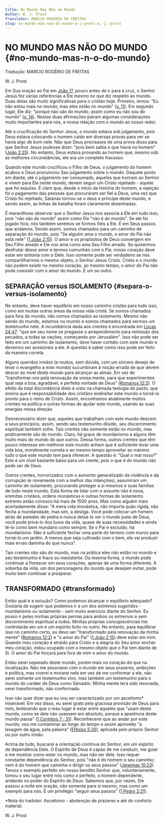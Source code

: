 ```yaml
---
title: No Mundo Mas Não do Mundo
Author: W. J. Prost
Translator: MARCIO ROGÉRIO DE FREITAS
slug: no-mundo-mas-nao-do-mundo-w-j-prost-w.-j.-prost
---
```


# NO MUNDO MAS NÃO DO MUNDO {#no-mundo-mas-n-o-do-mundo}

Tradução: MARCIO ROGÉRIO DE FREITAS

W. J. Prost

Em Sua oração ao Pai em [João 17](http://mysword.info/b?r=Joh_17), pouco antes de ir para a cruz, o Senhor Jesus fez várias referências a Ele mesmo no que diz respeito ao mundo. Duas delas são muito significativas para o cristão hoje. Primeiro, lemos: &quot;Eu não estou mais no mundo; mas eles estão no mundo&quot; ([v. 11](http://mysword.info/b?r=Joh_17:11)). Em segundo lugar, Ele diz: &quot;porque não são do mundo, assim como eu não sou do mundo&quot; ([v. 14](http://mysword.info/b?r=Joh_17:14)). Nestas duas afirmações pairam algumas considerações muito importantes para nós, a nossa relação com o mundo ao nosso redor.

Até a crucificação do Senhor Jesus, o mundo estava sob julgamento, pois Deus estava colocando o homem caído em diversas provas para ver se havia algo de bom nele. Não que Deus precisasse de uma prova disso para que Senhor Jesus pudesse dizer: &quot;pois bem sabia o que havia no homem&quot; ([João 2:25](http://mysword.info/b?r=Joh_2:25)). No entanto, Deus estava provando ao homem que, mesmo sob as melhores circunstâncias, ele era um completo fracasso.

Quando este mundo crucificou o Filho de Deus, o julgamento do homem acabou e Deus pronunciou Seu julgamento sobre o mundo. Daquele ponto em diante, até o julgamento ser consumado, aqueles que honram ao Senhor e vivem para Ele neste mundo, devem seguir um Cristo rejeitado - aquele que foi expulso. É claro que, desde o início da história do homem, a rejeição foi o pagamento das pessoas que procuraram ser fiel a Deus, uma vez que Cristo foi rejeitado, Satanás tornou-se o deus e príncipe deste mundo, e sendo assim, as linhas de batalha foram claramente desenhadas.

É maravilhoso observar que o Senhor Jesus nos associa a Ele em tudo isso, pois &quot;não são do mundo&quot; assim como Ele &quot;não é do mundo&quot;. Se ele foi jogado fora, nós também seremos se formos fiéis a Ele. É em Seus passos que andamos. Sendo assim, somos chamados para um caminho de separação do mundo, pois &quot;Se alguém ama o mundo, o amor do Pai não está nele&quot; ([1 João 2:15](http://mysword.info/b?r=1Jo_2:15)). O amor e os propósitos de Deus convergem em Seu Filho amado e Ele nos ama como ama Seu Filho amado. Se quisermos desfrutar desse amor e termos comunhão com o Pai, nosso coração deve estar em sintonia com o Dele. Isso somente pode ser verdadeiro se nós compartilharmos o mesmo objeto, o Senhor Jesus Cristo. Cristo e o mundo não podem existir no mesmo coração, ao mesmo tempo, o amor do Pai não pode coexistir com o amor do mundo. É um ou outro.

## SEPARAÇÃO versus ISOLAMENTO {#separa-o-versus-isolamento}

No entanto, deve haver equilíbrio em nosso caminho cristão para tudo isso, como em muitas outras áreas da nossa vida cristã. Se somos chamados para fora do mundo, não somos chamados ao isolamento. Mesmo não sendo do mundo, estamos no mundo e somos chamados para sermos um testemunho nele. A incumbência dada aos crentes é encontrada em [Lucas 24:47](http://mysword.info/b?r=Luk_24:47): &quot;que em seu nome se pregasse o arrependimento para remissão dos pecados, a todas as nações, começando por Jerusalém&quot;. Isso não pode ser feito em um caminho de isolamento, deve haver contato com este mundo e devemos ser acessíveis a ele. A questão é saber como isso pode ser feito da maneira correta.

Alguns queridos irmãos (e muitos, sem dúvida, com um sincero desejo de levar o evangelho a este mundo) sucumbiram à noção errada de que devem descer ao nível deste mundo para alcançar as almas. Em vez de &quot;transformai-vos pela renovação da vossa mente, para que experimenteis qual seja a boa, agradável, e perfeita vontade de Deus&quot; ([Romanos 12:2](http://mysword.info/b?r=Rom_12:2)). O efeito da total discordância disto é visto na chamada teologia do pacto, que ensina que é responsabilidade dos cristãos endireitar este mundo e torná-lo pronto para o reino de Cristo. Assim, encontramos atualmente muitos crentes na política e outras formas de ajudar este mundo, usando as suas energias nessa direção.

Desnecessário dizer que, aqueles que trabalham com este mundo descem a seus princípios, assim, sendo seu testemunho diluído, seu discernimento espiritual também sofre. Tais crentes não somente estão no mundo, mas praticamente são do mundo. Claro, há graus de mundanismo e alguns têm muito mais do mundo do que outros. Dessa forma, outros crentes que têm pouco interesse em melhorar este mundo acham que é suficiente levar uma vida boa, moralmente correta e ao mesmo tempo aproveitar ao máximo tudo o que este mundo tem para oferecer. A questão é: “Qual o mal nisso?&quot; Este é um nível bastante baixo para um crente, pois o que é do mundo não pode ser de Deus.

Outros crentes, horrorizados com o aumento generalizado da violência e da corrupção (e novamente com a melhor das intenções), assumiram um caminho de isolamento, procurando proteger a si mesmos e suas famílias de tudo neste mundo. Esta forma de lidar com o assunto não é nova, eremitas cristãos, ordens monásticas e outras formas de isolamento extremo estão conosco há mais de 1500 anos. Mas como alguém mais acertadamente disse: &quot;A mera vida monástica, não importa quão rígida, não fecha a mundanidade, mas sim, a desliga. Você pode colocar um homem atrás de paredes de pedra e nunca deixá-lo ver o mundo justo de Deus, você pode privá-lo dos luxos da vida, quase de suas necessidades e ainda tê-lo como bem mundano como sempre. Se o Pai é excluído, há mundanismo. Não é suficiente fechar uma parte do terreno com muros para torná-lo um jardim. A menos que seja cultivado com o bem, ele vai produzir mais ervas daninha do que nunca&quot;.

Tais crentes não são do mundo, mas na prática eles não estão no mundo e seu testemunho é fraco ou inexistente. Da mesma forma, o mundo pode continuar a florescer em seus corações, apenas de uma forma diferente. A soberba da vida, um dos personagens do mundo que desejam evitar, pode muito bem continuar a prosperar.

## TRANSFORMADO {#transformado}

Então qual é a solução? Como podemos alcançar o equilíbrio adequado? Gostaria de sugerir que podemos ir a um dos extremos sugeridos - mundanismo ou isolamento - sem muito exercício diante do Senhor. Eu posso ir pelas minhas próprias pernas para ambos os extremos e sem discernimento espiritual a todos. Minhas próprias concupiscências me controlarão em um e um espírito lícito no outro. No entanto, para equilibrar isso no caminho certo, eu devo ser &quot;transformado pela renovação da minha mente&quot; ([Romanos 12:2](http://mysword.info/b?r=Rom_12:2)) e &quot;o amor do Pai&quot; ([1 João 2:15](http://mysword.info/b?r=1Jo_2:15)) deve estar em mim. Quando meu coração é atraído para Cristo e a alegria do Seu amor encher meu coração, estou ocupado com o mesmo objeto que o Pai tem diante de Si. O amor do Pai forçará para fora de mim o amor do mundo.

Então serei separado deste mundo, porém mais no coração do que na localização. Não me associarei com o mundo em seus prazeres, ambições e política, mas viverei e morarei nele em vez de me conformar a ele, não serei somente um testemunho vivo, mas também um testemunho para o mundo do caráter de Deus como Salvador. Minha mente terá sido renovada, serei transformado, não conformado.

Isso não quer dizer que eu vou ser caracterizado por um ascetismo* miserável. Em vez disso, eu serei grato pela graciosa provisão de Deus para mim, lembrando que o meu lugar é estar entre aqueles que &quot;usam deste mundo, como se dele não usassem em absoluto, porque a aparência deste mundo passa&quot; ([1 Coríntios 7 : 31](http://mysword.info/b?r=1Co_7:31)). Reconhecerei que ao andar por este mundo, vou me contaminar ao longo do tempo e assim aproveito &quot;a lavagem da água, pela palavra&quot; ([Efésios 5:26](http://mysword.info/b?r=Eph_5:26)), aplicada pelo próprio Senhor ou por outro irmão.

Acima de tudo, buscarei a orientação contínua do Senhor, em um espírito de dependência Dele. O Espírito de Deus é capaz de me conduzir, me guiar e me mostrar como estar no mundo, mas não ser dele. Isso requer constante dependência do Senhor, pois &quot;não é do homem o seu caminho; nem é do homem que caminha o dirigir os seus passos&quot; ([Jeremias 10:23](http://mysword.info/b?r=Jer_10:23)). Temos o exemplo perfeito em nosso bendito Senhor que, voluntariamente, tomou o seu lugar entre nós como o perfeito, o homem dependente, andando no poder do Espírito de Deus. Sabemos que, por vezes, Ele passou a noite em oração, não somente para si mesmo, mas como um exemplo para nós. É um privilégio &quot;seguir seus passos&quot; ([1 Pedro 2:21](http://mysword.info/b?r=1Pe_2:21)).

*Nota do tradutor: Ascetismo - abstenção de prazeres e até do conforto material.

W. J. Prost